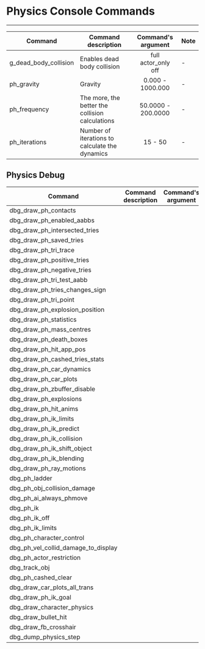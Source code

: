 # Physics Console Commands

___

| Command | Command description | Command's argument | Note |
|---|---|:---:|---|
| g_dead_body_collision | Enables dead body collision | full<br> actor_only<br> off | - |
| ph_gravity | Gravity | 0.000 - 1000.000 | - |
| ph_frequency | The more, the better the collision calculations | 50.0000 - 200.0000 | - |
| ph_iterations | Number of iterations to calculate the dynamics | 15 - 50 | - |

## Physics Debug

| Command | Command description | Command's argument | Note |
|---|---|:---:|---|
| dbg_draw_ph_contacts |  |  | - |
| dbg_draw_ph_enabled_aabbs |  |  | - |
| dbg_draw_ph_intersected_tries |  |  | - |
| dbg_draw_ph_saved_tries |  |  | - |
| dbg_draw_ph_tri_trace |  |  | - |
| dbg_draw_ph_positive_tries |  |  | - |
| dbg_draw_ph_negative_tries |  |  | - |
| dbg_draw_ph_tri_test_aabb |  |  | - |
| dbg_draw_ph_tries_changes_sign |  |  | - |
| dbg_draw_ph_tri_point |  |  | - |
| dbg_draw_ph_explosion_position |  |  | - |
| dbg_draw_ph_statistics |  |  | - |
| dbg_draw_ph_mass_centres |  |  | - |
| dbg_draw_ph_death_boxes |  |  | - |
| dbg_draw_ph_hit_app_pos |  |  | - |
| dbg_draw_ph_cashed_tries_stats |  |  | - |
| dbg_draw_ph_car_dynamics |  |  | - |
| dbg_draw_ph_car_plots |  |  | - |
| dbg_draw_ph_zbuffer_disable |  |  | - |
| dbg_draw_ph_explosions |  |  | - |
| dbg_draw_ph_hit_anims |  |  | - |
| dbg_draw_ph_ik_limits |  |  | - |
| dbg_draw_ph_ik_predict |  |  | - |
| dbg_draw_ph_ik_collision |  |  | - |
| dbg_draw_ph_ik_shift_object |  |  | - |
| dbg_draw_ph_ik_blending |  |  | - |
| dbg_draw_ph_ray_motions |  |  | - |
| dbg_ph_ladder |  |  | - |
| dbg_ph_obj_collision_damage |  |  | - |
| dbg_ph_ai_always_phmove |  |  | - |
| dbg_ph_ik |  |  | - |
| dbg_ph_ik_off |  |  | - |
| dbg_ph_ik_limits |  |  | - |
| dbg_ph_character_control |  |  | - |
| dbg_ph_vel_collid_damage_to_display |  |  | - |
| dbg_ph_actor_restriction |  |  | - |
| dbg_track_obj |  |  | - |
| dbg_ph_cashed_clear |  |  | - |
| dbg_draw_car_plots_all_trans |  |  | - |
| dbg_draw_ph_ik_goal |  |  | - |
| dbg_draw_character_physics |  |  | - |
| dbg_draw_bullet_hit |  |  | - |
| dbg_draw_fb_crosshair |  |  | - |
| dbg_dump_physics_step |  |  | - |
